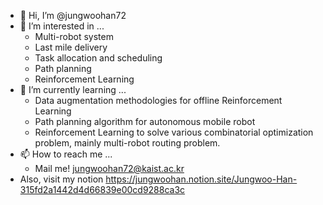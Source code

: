 - 👋 Hi, I’m @jungwoohan72
- 👀 I’m interested in ...
  - Multi-robot system
  - Last mile delivery
  - Task allocation and scheduling
  - Path planning
  - Reinforcement Learning
- 🌱 I’m currently learning ...
  - Data augmentation methodologies for offline Reinforcement Learning
  - Path planning algorithm for autonomous mobile robot
  - Reinforcement Learning to solve various combinatorial optimization problem, mainly multi-robot routing problem.
- 📫 How to reach me ...
  - Mail me! jungwoohan72@kaist.ac.kr
- Also, visit my notion https://jungwoohan.notion.site/Jungwoo-Han-315fd2a1442d4d66839e00cd9288ca3c

<!---
jungwoohan72/jungwoohan72 is a ✨ special ✨ repository because its `README.md` (this file) appears on your GitHub profile.
You can click the Preview link to take a look at your changes.
--->
